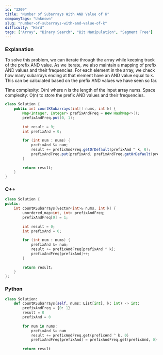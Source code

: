 ```yaml
---
id: "3209"
title: "Number of Subarrays With AND Value of K"
companyTags: "Unknown"
slug: "number-of-subarrays-with-and-value-of-k"
difficulty: "Hard"
tags: ["Array", "Binary Search", "Bit Manipulation", "Segment Tree"]
---
```


### Explanation
To solve this problem, we can iterate through the array while keeping track of the prefix AND value. As we iterate, we also maintain a mapping of prefix AND values and their frequencies. For each element in the array, we check how many subarrays ending at that element have an AND value equal to k. This can be calculated based on the prefix AND values we have seen so far.

Time complexity: O(n) where n is the length of the input array nums.
Space complexity: O(n) to store the prefix AND values and their frequencies.

```java
class Solution {
    public int countKSubarrays(int[] nums, int k) {
        Map<Integer, Integer> prefixAndFreq = new HashMap<>();
        prefixAndFreq.put(0, 1);
        
        int result = 0;
        int prefixAnd = 0;
        
        for (int num : nums) {
            prefixAnd &= num;
            result += prefixAndFreq.getOrDefault(prefixAnd ^ k, 0);
            prefixAndFreq.put(prefixAnd, prefixAndFreq.getOrDefault(prefixAnd, 0) + 1);
        }
        
        return result;
    }
}
```

### C++
```cpp
class Solution {
public:
    int countKSubarrays(vector<int>& nums, int k) {
        unordered_map<int, int> prefixAndFreq;
        prefixAndFreq[0] = 1;
        
        int result = 0;
        int prefixAnd = 0;
        
        for (int num : nums) {
            prefixAnd &= num;
            result += prefixAndFreq[prefixAnd ^ k];
            prefixAndFreq[prefixAnd]++;
        }
        
        return result;
    }
};
```

### Python
```python
class Solution:
    def countKSubarrays(self, nums: List[int], k: int) -> int:
        prefixAndFreq = {0: 1}
        result = 0
        prefixAnd = 0
        
        for num in nums:
            prefixAnd &= num
            result += prefixAndFreq.get(prefixAnd ^ k, 0)
            prefixAndFreq[prefixAnd] = prefixAndFreq.get(prefixAnd, 0) + 1
        
        return result
```